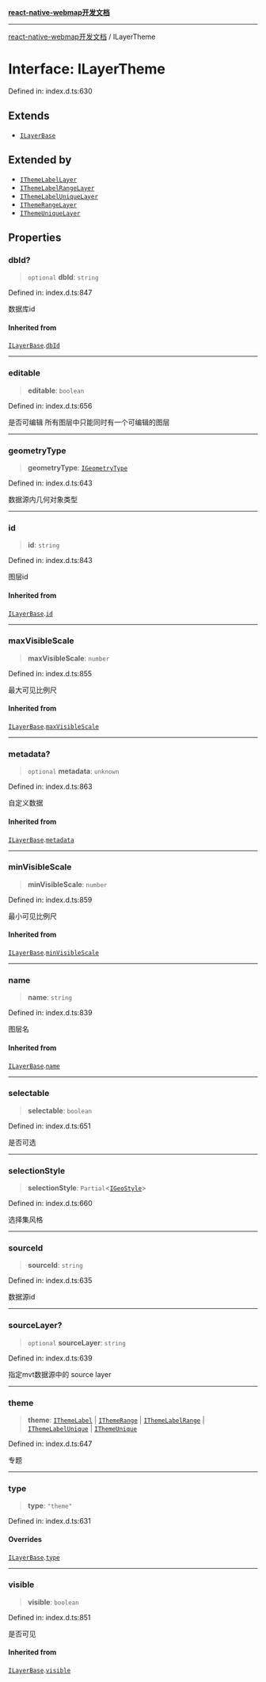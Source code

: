 [**react-native-webmap开发文档**](../README.md)

***

[react-native-webmap开发文档](../globals.md) / ILayerTheme

# Interface: ILayerTheme

Defined in: index.d.ts:630

## Extends

- [`ILayerBase`](ILayerBase.md)

## Extended by

- [`IThemeLabelLayer`](IThemeLabelLayer.md)
- [`IThemeLabelRangeLayer`](IThemeLabelRangeLayer.md)
- [`IThemeLabelUniqueLayer`](IThemeLabelUniqueLayer.md)
- [`IThemeRangeLayer`](IThemeRangeLayer.md)
- [`IThemeUniqueLayer`](IThemeUniqueLayer.md)

## Properties

### dbId?

> `optional` **dbId**: `string`

Defined in: index.d.ts:847

数据库id

#### Inherited from

[`ILayerBase`](ILayerBase.md).[`dbId`](ILayerBase.md#dbid)

***

### editable

> **editable**: `boolean`

Defined in: index.d.ts:656

是否可编辑
所有图层中只能同时有一个可编辑的图层

***

### geometryType

> **geometryType**: [`IGeometryType`](../type-aliases/IGeometryType.md)

Defined in: index.d.ts:643

数据源内几何对象类型

***

### id

> **id**: `string`

Defined in: index.d.ts:843

图层id

#### Inherited from

[`ILayerBase`](ILayerBase.md).[`id`](ILayerBase.md#id)

***

### maxVisibleScale

> **maxVisibleScale**: `number`

Defined in: index.d.ts:855

最大可见比例尺

#### Inherited from

[`ILayerBase`](ILayerBase.md).[`maxVisibleScale`](ILayerBase.md#maxvisiblescale)

***

### metadata?

> `optional` **metadata**: `unknown`

Defined in: index.d.ts:863

自定义数据

#### Inherited from

[`ILayerBase`](ILayerBase.md).[`metadata`](ILayerBase.md#metadata)

***

### minVisibleScale

> **minVisibleScale**: `number`

Defined in: index.d.ts:859

最小可见比例尺

#### Inherited from

[`ILayerBase`](ILayerBase.md).[`minVisibleScale`](ILayerBase.md#minvisiblescale)

***

### name

> **name**: `string`

Defined in: index.d.ts:839

图层名

#### Inherited from

[`ILayerBase`](ILayerBase.md).[`name`](ILayerBase.md#name)

***

### selectable

> **selectable**: `boolean`

Defined in: index.d.ts:651

是否可选

***

### selectionStyle

> **selectionStyle**: `Partial`\<[`IGeoStyle`](../type-aliases/IGeoStyle.md)\>

Defined in: index.d.ts:660

选择集风格

***

### sourceId

> **sourceId**: `string`

Defined in: index.d.ts:635

数据源id

***

### sourceLayer?

> `optional` **sourceLayer**: `string`

Defined in: index.d.ts:639

指定mvt数据源中的 source layer

***

### theme

> **theme**: [`IThemeLabel`](IThemeLabel.md) \| [`IThemeRange`](IThemeRange.md) \| [`IThemeLabelRange`](IThemeLabelRange.md) \| [`IThemeLabelUnique`](IThemeLabelUnique.md) \| [`IThemeUnique`](IThemeUnique.md)

Defined in: index.d.ts:647

专题

***

### type

> **type**: `"theme"`

Defined in: index.d.ts:631

#### Overrides

[`ILayerBase`](ILayerBase.md).[`type`](ILayerBase.md#type)

***

### visible

> **visible**: `boolean`

Defined in: index.d.ts:851

是否可见

#### Inherited from

[`ILayerBase`](ILayerBase.md).[`visible`](ILayerBase.md#visible)
